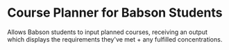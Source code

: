 # Course Planner for Babson Students
Allows Babson students to input planned courses, receiving an output which displays the requirements they've met + any fulfilled concentrations.


